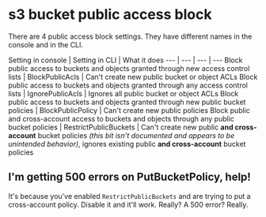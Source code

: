 # s3 bucket public access block

There are 4 public access block settings. They have different names in the console and in the CLI.

Setting in console | Setting in CLI | What it does
--- | --- | --- | ---
Block public access to buckets and objects granted through new access control lists | BlockPublicAcls | Can't create new public bucket or object ACLs
Block public access to buckets and objects granted through any access control lists | IgnorePublicAcls | Ignores all public  bucket or object ACLs
Block public access to buckets and objects granted through new public bucket policies | BlockPublicPolicy | Can't create new public policies
Block public and cross-account access to buckets and objects through any public bucket policies | RestrictPublicBuckets | Can't create new public **and cross-account** bucket policies _(this bit isn't documented and appears to be unintended behavior)_, ignores existing public **and cross-account** bucket policies

## I'm getting 500 errors on PutBucketPolicy, help!

It's because you've enabled `RestrictPublicBuckets` and are trying to put a cross-account policy. Disable it and it'll work. Really? A 500 error? Really.
